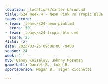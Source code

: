 ```yaml
---
location: _locations/carter-baron.md
title: S24 Week 4 - Neon Pink vs Tropic Blue
teams-score:
- team: _teams/s24-neon-pink.md
  score: 39
- team: _teams/s24-tropic-blue.md
  score: 25
field: "2"
date: 2023-03-26 09:00:00 -0400
season: 24
week: 4
mvp: Benny Kniseley, Johnny Moseman
game-ball: Daniel B., Luke B.
sportsperson: Megan B., Tiger Ricchetti

---
```

